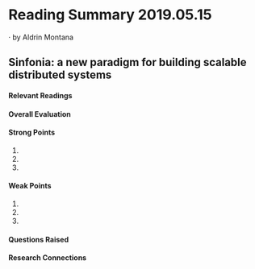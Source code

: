 # Reading Summary 2019.05.15

&middot; by Aldrin Montana

## Sinfonia: a new paradigm for building scalable distributed systems

#### Relevant Readings


#### Overall Evaluation


#### Strong Points

1.
2.
3.

#### Weak Points

1.
2.
3.
  
#### Questions Raised


#### Research Connections

